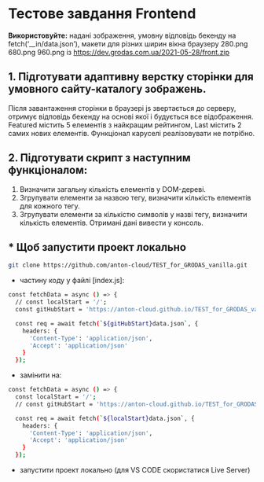 # Тестове завдання Frontend


**Використовуйте:** 
	надані зображення, умовну відповідь бекенду на fetch(‘__in/data.json’), макети для різних ширин вікна браузеру 280.png 680.png 960.png із https://dev.grodas.com.ua/2021-05-28/front.zip 

##	1. Підготувати адаптивну верстку сторінки для умовного сайту-каталогу зображень. 
Після завантаження сторінки в браузері js звертається до серверу, отримує відповідь бекенду на основі якої і будується все відображення.
Featured містить 5 елементів з найкращим рейтингом, 
Last містить 2 самих нових елементів.
Функціонал каруселі реалізовувати не потрібно.

## 2. Підготувати скрипт з наступним функціоналом:
1. Визначити загальну кількість елементів у DOM-дереві.
2. Згрупувати елементи за назвою тегу, визначити кількість елементів для кожного тегу.
3. Згрупувати елементи за кількістю символів у назві тегу, визначити кількість елементів.
Отримані дані вивести у консоль.

## * Щоб запустити проект локально
```sh
git clone https://github.com/anton-cloud/TEST_for_GRODAS_vanilla.git
```
- частину коду у файлі [index.js]:
```sh
const fetchData = async () => {
  // const localStart = '/';
  const gitHubStart = 'https://anton-cloud.github.io/TEST_for_GRODAS_vanilla/'

  const req = await fetch(`${gitHubStart}data.json`, {
    headers: {
      'Content-Type': 'application/json',
      'Accept': 'application/json'
    }
  });
```
- замінити на:
```sh
const fetchData = async () => {
  const localStart = '/';
  // const gitHubStart = 'https://anton-cloud.github.io/TEST_for_GRODAS_vanilla/'

  const req = await fetch(`${localStart}data.json`, {
    headers: {
      'Content-Type': 'application/json',
      'Accept': 'application/json'
    }
  });
```
- запустити проект локально (для VS CODE скористатися Live Server) 

